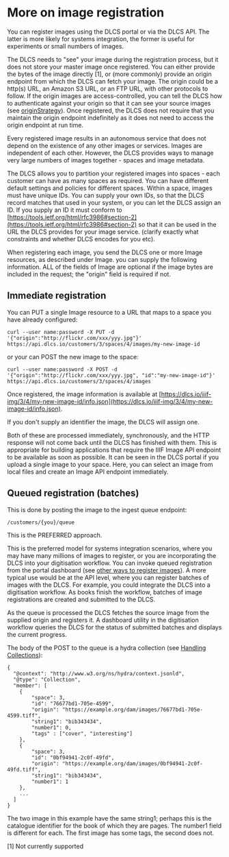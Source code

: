 # More on image registration

You can register images using the DLCS portal or via the DLCS API. The latter is more likely for systems integration, the former is useful for experiments or small numbers of images.

The DLCS needs to "see" your image during the registration process, but it does not store your master image once registered. You can either provide the bytes of the image directly [1], or (more commonly) provide an origin endpoint from which the DLCS can fetch your image. The origin could be a http(s) URL, an Amazon S3 URL, or an FTP URL, with other protocols to follow. If the origin images are access-controlled, you can tell the DLCS how to authenticate against your origin so that it can see your source images (see [originStrategy](originstrategy.md)). Once registered, the DLCS does not require that you maintain the origin endpoint indefinitely as it does not need to access the origin endpoint at run time.

Every registered image results in an autonomous service that does not depend on the existence of any other images or services. Images are independent of each other. However, the DLCS provides ways to manage very large numbers of images together - spaces and image metadata.

The DLCS allows you to partition your registered images into spaces - each customer can have as many spaces as required. You can have different default settings and policies for different spaces. Within a space, images must have unique IDs. You can supply your own IDs, so that the DLCS record matches that used in your system, or you can let the DLCS assign an ID. If you supply an ID it must conform to [https://tools.ietf.org/html/rfc3986#section-2](https://tools.ietf.org/html/rfc3986#section-2) so that it can be used in the URL the DLCS provides for your image service. (clarify exactly what constraints and whether DLCS encodes for you etc).

When registering each image, you send the DLCS one or more Image resources, as described under Image. you can supply the following information. ALL of the fields of Image are optional if the image bytes are included in the request; the "origin" field is required if not.

## Immediate registration

You can PUT a single Image resource to a URL that maps to a space you have already configured:

`curl --user name:password -X PUT -d '{"origin":"http://flickr.com/xxx/yyy.jpg"}' https://api.dlcs.io/customers/3/spaces/4/images/my-new-image-id`

or your can POST the new image to the space:

`curl --user name:password -X POST -d '{"origin":"http://flickr.com/xxx/yyy.jpg", "id":"my-new-image-id"}' https://api.dlcs.io/customers/3/spaces/4/images`

Once registered, the image information is available at [https://dlcs.io/iiif-img/3/4/my-new-image-id/info.json](https://dlcs.io/iiif-img/3/4/my-new-image-id/info.json).

If you don't supply an identifier the image, the DLCS will assign one.

Both of these are processed immediately, synchronously, and the HTTP response will not come back until the DLCS has finished with them. This is appropriate for building applications that require the IIIF Image API endpoint to be available as soon as possible. It can be seen in the DLCS portal if you upload a single image to your space. Here, you can select an image from local files and create an Image API endpoint immediately.

## Queued registration (batches)

This is done by posting the image to the ingest queue endpoint:

`/customers/{you}/queue`

This is the PREFERRED approach.

This is the preferred model for systems integration scenarios, where you may have many millions of images to register, or you are incorporating the DLCS into your digitisation workflow. You can invoke queued registration from the portal dashboard (see [other ways to register images](../walkthroughs/other_ways_to_register_images.md)). A more typical use would be at the API level, where you can register batches of images with the DLCS. For example, you could integrate the DLCS into a digitisation workflow. As books finish the workflow, batches of image registrations are created and submitted to the DLCS.

As the queue is processed the DLCS fetches the source image from the supplied origin and registers it. A dashboard utility in the digitisation workflow queries the DLCS for the status of submitted batches and displays the current progress.

The body of the POST to the queue is a hydra collection (see [Handling Collections](handling_collections.md)):

```
{
  "@context": "http://www.w3.org/ns/hydra/context.jsonld",
  "@type": "Collection",
  "member": [
    {
        "space": 3,
        "id": "76677bd1-705e-4599",
        "origin": "https://example.org/dam/images/76677bd1-705e-4599.tiff",
        "string1": "bib343434",
        "number1": 0,
        "tags" : ["cover", "interesting"]        
    },
    {
        "space": 3,
        "id": "0bf94941-2c0f-49fd",
        "origin": "https://example.org/dam/images/0bf94941-2c0f-49fd.tiff",
        "string1": "bib343434",
        "number1": 1     
    },
    ...
  ]
}
```

The two image in this example have the same string1; perhaps this is the catalogue identifier for the book of which they are pages. The number1 field is different for each. The first image has some tags, the second does not. 


[1] Not currently supported

